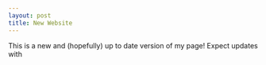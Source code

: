 ```yaml
---
layout: post
title: New Website
---
```


This is a new and (hopefully) up to date version of my page! Expect updates with 
